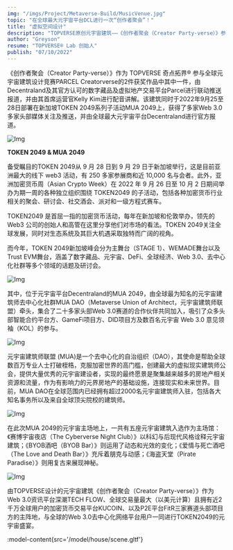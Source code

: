 ```yaml
---
img: "/imgs/Project/Metaverse-Build/MusicVenue.jpg"
topic: "在全球最大元宇宙平台DCL进行一次“创作者聚会”！"
title: "虚拟空间设计"
description: "TOPVERSE原创元宇宙建筑——《创作者聚会（Creator Party-verse）》参与全球元宇宙建筑竞赛Parcel Creatorverse获奖"
author: "Greyson"
resume: "TOPVERSE® Lab 创始人"
publish: "07/10/2022"
---
```

《创作者聚会（Creator Party-verse）》作为 TOPVERSE 奇点拓界® 参与全球元宇宙建筑设计竞赛PARCEL Creatorverse的2件获奖作品中其中一件，由Decentraland及其官方认可的数字藏品及虚拟地产交易平台Parcel进行联动推送报道，并由其首席运营官Kelly Kim进行配音讲解。该建筑同时于2022年9月25至28日部署在新加坡TOKEN 2049系列子活动MUA 2049上，获得了多家Web 3.0多家头部媒体关注及推送，并由全球最大元宇宙平台Decentraland进行官方报道。  
  
  ![Img](/imgs/News/PARCELCreatorverse/AwardImage.jpg)

  **TOKEN 2049 & MUA 2049**  

  备受瞩目的TOKEN 2049从 9 月 28 日到 9 月 29 日于新加坡举行，这是目前亚洲最大的线下 web3 活动，有 250 多家参展商和近 10,000 名与会者。此外，亚洲加密货币周（Asian Crypto Week）在 2022 年 9 月 26 日至 10 月 2 日期间举办为期一周的各种独立组织围绕 TOKEN2049 的子活动，包括各种加密货币行业相关的聚会、研讨会、社交酒会、派对和一级方程式赛车。  
  
  TOKEN2049 是首屈一指的加密货币活动，每年在新加坡和伦敦举办，领先的 Web3 公司的创始人和高管在这里分享他们对市场的看法。TOKEN 2049关注全球发展，同时对生态系统及其巨大机遇采取独特而广阔的视角。  
  
  而今年，TOKEN 2049新加坡峰会分为主舞台（STAGE 1）、WEMADE舞台以及Trust EVM舞台，涵盖了数字藏品、元宇宙、DeFi、全球经济、Web 3.0、去中心化社群等多个领域的话题及研讨会。  

   ![Img](/imgs/News/PARCELCreatorverse/20221003225946.jpg)

  其中，位于元宇宙平台Decentraland的MUA 2049，由全球最为知名的元宇宙建筑师去中心化社群MUA DAO（Metaverse Union of Architect，元宇宙建筑师联盟）牵头，集合了二十多家头部Web 3.0赛道的合作伙伴共同加入，吸引了众多头部智能合约平台方、GameFi项目方、DID项目方及数百名元宇宙 Web 3.0 意见领袖（KOL）的参与。  

  ![Img](/imgs/News/PARCELCreatorverse/20221003230015.jpg)

  元宇宙建筑师联盟 (MUA)是一个去中心化的自治组织（DAO），其使命是帮助全球数百万专业人士打破桎梏，克服加密世界的高门槛，创建最大的虚拟现实建筑师公会，提供大量优秀的元宇宙建设者，实现的最终愿景是聚集越来越多的房地产相关资源和流量，作为有影响力的元界房地产的基础设施，连接现实和未来世界。目前，MUA DAO在全球范围内已经拥有超过2000名元宇宙建筑师入驻，包括各大知名事务所以及来自全球顶尖院校的建筑师。  

   ![Img](/imgs/News/PARCELCreatorverse/20221003230309.jpg)

  在此次MUA 2049的元宇宙主场地上，一共有五座元宇宙建筑入选作为主场馆：《赛博宇宙夜店（The Cyberverse Night Club）》以科幻与后现代风格诠释元宇宙建筑；《BYOB酒吧（BYOB Bar）》则运用了动态和光效的变化；《爱情与死亡酒吧（The Love and Death Bar）》充斥着朋克与动感；《海盗天堂（Pirate Paradise）》则用复古来展现神秘。  

  ![Img](/imgs/News/PARCELCreatorverse/20221003230258.jpg)

  由TOPVERSE设计的元宇宙建筑《创作者聚会（Creator Party-verse）》作为Web 3.0资讯平台深潮TECH FLOW、全球交易量最大（以美元计算）且拥有近2千万全球用户的加密货币交易平台KUCOIN、以及P2E平台FitR三家赛道头部项目方的主阵地，与全球的Web 3.0去中心化网络平台用户一同进行TOKEN2049的元宇宙盛宴。


:model-content{src='/model/house/scene.gltf'}
 
